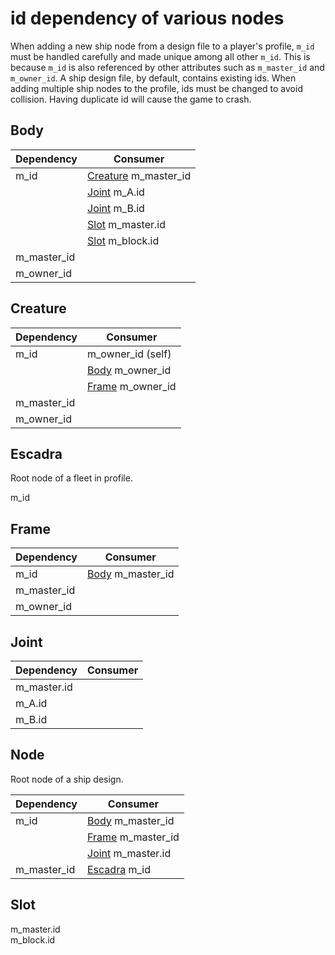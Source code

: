 # id dependency of various nodes

When adding a new ship node from a design file to a player's profile, `m_id` must be handled carefully and made unique among all other `m_id`. This is because `m_id` is also referenced by other attributes such as `m_master_id` and `m_owner_id`. A ship design file, by default, contains existing ids. When adding multiple ship nodes to the profile, ids must be changed to avoid collision. Having duplicate id will cause the game to crash.

## Body

|Dependency|Consumer|
|-|-|
|m_id|[Creature](#creature) m_master_id|
||[Joint](#joint) m_A.id|
||[Joint](#joint) m_B.id|
||[Slot](#slot) m_master.id|
||[Slot](#slot) m_block.id|
|m_master_id||
|m_owner_id||

## Creature

|Dependency|Consumer|
|-|-|
|m_id|m_owner_id (self)|
||[Body](#body) m_owner_id|
||[Frame](#frame) m_owner_id|
|m_master_id||
|m_owner_id||

## Escadra

Root node of a fleet in profile.

m_id

## Frame

|Dependency|Consumer|
|-|-|
|m_id|[Body](#body) m_master_id|
|m_master_id||
|m_owner_id||

## Joint

|Dependency|Consumer|
|-|-|
|m_master.id||
|m_A.id||
|m_B.id||

## Node

Root node of a ship design.

|Dependency|Consumer|
|-|-|
|m_id|[Body](#body) m_master_id|
||[Frame](#frame) m_master_id|
||[Joint](#joint) m_master.id|
|m_master_id|[Escadra](#escadra) m_id|

## Slot

m_master.id  
m_block.id
